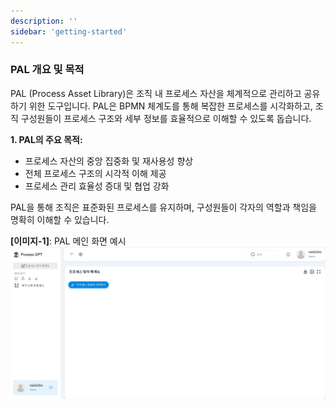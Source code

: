 ```yaml
---
description: ''
sidebar: 'getting-started'
---
```


### PAL 개요 및 목적

PAL (Process Asset Library)은 조직 내 프로세스 자산을 체계적으로 관리하고 공유하기 위한 도구입니다. PAL은 BPMN 체계도를 통해 복잡한 프로세스를 시각화하고, 조직 구성원들이 프로세스 구조와 세부 정보를 효율적으로 이해할 수 있도록 돕습니다.

**1. PAL의 주요 목적:**

- 프로세스 자산의 중앙 집중화 및 재사용성 향상  
- 전체 프로세스 구조의 시각적 이해 제공  
- 프로세스 관리 효율성 증대 및 협업 강화  

PAL을 통해 조직은 표준화된 프로세스를 유지하며, 구성원들이 각자의 역할과 책임을 명확히 이해할 수 있습니다.

**[이미지-1]**: PAL 메인 화면 예시
![PAL 메인 화면 예시](../../uengine-image/PAL_processDefinitionMap.png)